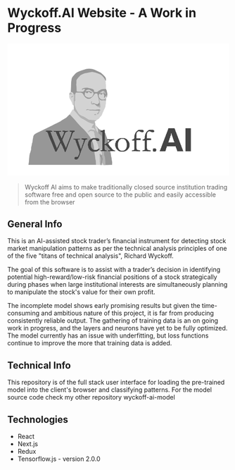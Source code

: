 # Wyckoff.AI Website - A Work in Progress

![alt text](https://github.com/AlexMGalvez/wyckoff-ai-website/blob/master/public/logo-large-light.png?raw=true)

> Wyckoff AI aims to make traditionally closed source institution trading software free and open source to the public and easily accessible from the browser

## General Info
This is an AI-assisted stock trader’s financial instrument for detecting stock market manipulation patterns as per the technical analysis principles of one of the five "titans of technical analysis", Richard Wyckoff. 

The goal of this software is to assist with a trader’s decision in identifying potential high-reward/low-risk financial positions of a stock strategically during phases when large institutional interests are simultaneously planning to manipulate the stock's value for their own profit.

The incomplete model shows early promising results but given the time-consuming and ambitious nature of this project, it is far from producing consistently reliable output. The gathering of training data is an on going work in progress, and the layers and neurons have yet to be fully optimized. The model currently has an issue with underfitting, but loss functions continue to improve the more that training data is added.

## Technical Info
This repository is of the full stack user interface for loading the pre-trained model into the client's browser and classifying patterns. For the model source code check my other repository wyckoff-ai-model

## Technologies
* React
* Next.js
* Redux
* Tensorflow.js - version 2.0.0